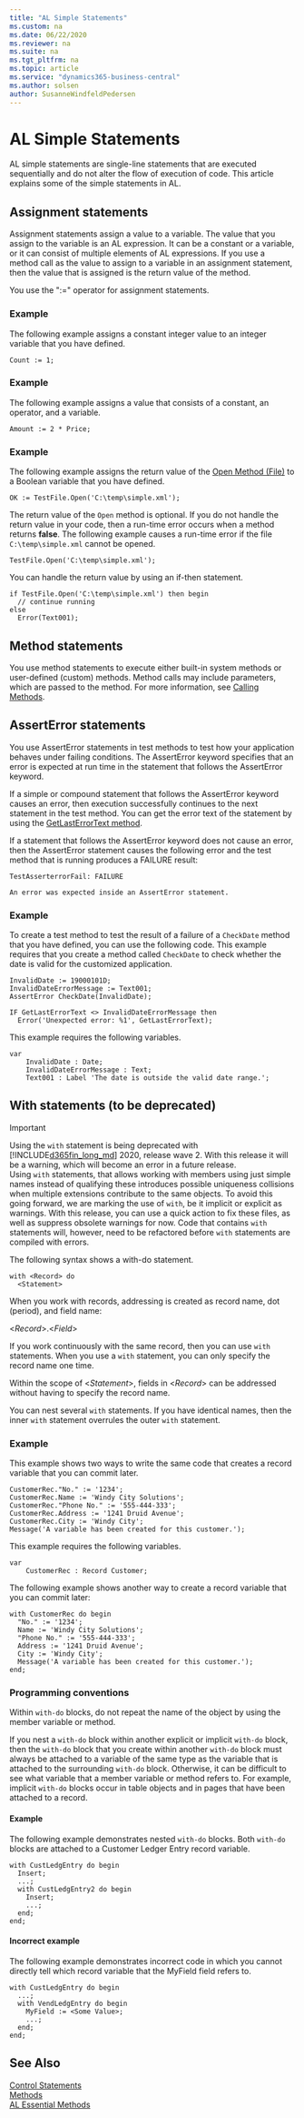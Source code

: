 ```yaml
---
title: "AL Simple Statements"
ms.custom: na
ms.date: 06/22/2020
ms.reviewer: na
ms.suite: na
ms.tgt_pltfrm: na
ms.topic: article
ms.service: "dynamics365-business-central"
ms.author: solsen
author: SusanneWindfeldPedersen
---
```


# AL Simple Statements

AL simple statements are single-line statements that are executed sequentially and do not alter the flow of execution of code. This article explains some of the simple statements in AL.

## Assignment statements

Assignment statements assign a value to a variable. The value that you assign to the variable is an AL expression. It can be a constant or a variable, or it can consist of multiple elements of AL expressions. If you use a method call as the value to assign to a variable in an assignment statement, then the value that is assigned is the return value of the method.  

You use the ":=" operator for assignment statements.  

### Example  
The following example assigns a constant integer value to an integer variable that you have defined.  

```  
Count := 1;  
```  

### Example  
 The following example assigns a value that consists of a constant, an operator, and a variable.  

```  
Amount := 2 * Price;  
```  

### Example  
The following example assigns the return value of the [Open Method (File)](methods-auto/file/file-open-method.md) to a Boolean variable that you have defined.  

```  
OK := TestFile.Open('C:\temp\simple.xml');  
```  

The return value of the `Open` method is optional. If you do not handle the return value in your code, then a run-time error occurs when a method returns **false**. The following example causes a run-time error if the file `C:\temp\simple.xml` cannot be opened.  

```  
TestFile.Open('C:\temp\simple.xml');  
```  

You can handle the return value by using an if-then statement.  

```  
if TestFile.Open('C:\temp\simple.xml') then begin  
  // continue running  
else  
  Error(Text001);  
```  

## Method statements
You use method statements to execute either built-in system methods or user-defined (custom) methods. Method calls may include parameters, which are passed to the method. For more information, see [Calling Methods](devenv-al-methods.md#Callmethod). 

## AssertError statements
You use AssertError statements in test methods to test how your application behaves under failing conditions. The AssertError keyword specifies that an error is expected at run time in the statement that follows the AssertError keyword.  

If a simple or compound statement that follows the AssertError keyword causes an error, then execution successfully continues to the next statement in the test method. You can get the error text of the statement by using the [GetLastErrorText method](methods/devenv-GETLASTERRORTEXT-method.md).  

If a statement that follows the AssertError keyword does not cause an error, then the AssertError statement causes the following error and the test method that is running produces a FAILURE result:  

```
TestAsserterrorFail: FAILURE

An error was expected inside an AssertError statement.
```  

### Example
To create a test method to test the result of a failure of a `CheckDate` method that you have defined, you can use the following code. This example requires that you create a method called `CheckDate` to check whether the date is valid for the customized application.  

```  
InvalidDate := 19000101D;  
InvalidDateErrorMessage := Text001;  
AssertError CheckDate(InvalidDate);  

IF GetLastErrorText <> InvalidDateErrorMessage then
  Error('Unexpected error: %1', GetLastErrorText);  
```  

This example requires the following variables.

```  
var
    InvalidDate : Date;
    InvalidDateErrorMessage : Text; 
    Text001 : Label 'The date is outside the valid date range.';
```  

## With statements (to be deprecated)

> [!IMPORTANT]  
> Using the `with` statement is being deprecated with [!INCLUDE[d365fin_long_md](includes/d365fin_long_md.md)] 2020, release wave 2. With this release it will be a warning, which will become an error in a future release. <br>Using `with` statements, that allows working with members using just simple names instead of qualifying these introduces possible uniqueness collisions when multiple extensions contribute to the same objects. To avoid this going forward, we are marking the use of `with`, be it implicit or explicit as warnings. With this release, you can use a quick action to fix these files, as well as suppress obsolete warnings for now. Code that contains `with` statements will, however, need to be refactored before `with` statements are compiled with errors.

The following syntax shows a with-do statement.  

```  
with <Record> do  
  <Statement>  
```  

When you work with records, addressing is created as record name, dot (period), and field name:  

<*Record*>.<*Field*>  

If you work continuously with the same record, then you can use `with` statements. When you use a `with` statement, you can only specify the record name one time.  

Within the scope of <*Statement*>, fields in <*Record*> can be addressed without having to specify the record name.  

You can nest several `with` statements. If you have identical names, then the inner `with` statement overrules the outer `with` statement.  

### Example  
This example shows two ways to write the same code that creates a record variable that you can commit later.  

```  
CustomerRec."No." := '1234';  
CustomerRec.Name := 'Windy City Solutions';  
CustomerRec."Phone No." := '555-444-333';  
CustomerRec.Address := '1241 Druid Avenue';  
CustomerRec.City := 'Windy City';  
Message('A variable has been created for this customer.');  
```  

This example requires the following variables.

```  
var
    CustomerRec : Record Customer;
```  

The following example shows another way to create a record variable that you can commit later: 

```  
with CustomerRec do begin  
  "No." := '1234';  
  Name := 'Windy City Solutions';  
  "Phone No." := '555-444-333';  
  Address := '1241 Druid Avenue';  
  City := 'Windy City';  
  Message('A variable has been created for this customer.');  
end;  
```  

### Programming conventions  
Within `with-do` blocks, do not repeat the name of the object by using the member variable or method.  

If you nest a `with-do` block within another explicit or implicit `with-do` block, then the `with-do` block that you create within another `with-do` block must always be attached to a variable of the same type as the variable that is attached to the surrounding `with-do` block. Otherwise, it can be difficult to see what variable that a member variable or method refers to. For example, implicit `with-do` blocks occur in table objects and in pages that have been attached to a record.  

#### Example  
The following example demonstrates nested `with-do` blocks. Both `with-do` blocks are attached to a Customer Ledger Entry record variable.  

```  
with CustLedgEntry do begin  
  Insert;  
  ...;  
  with CustLedgEntry2 do begin
    Insert;  
    ...;  
  end;  
end;  
```  

#### Incorrect example  
The following example demonstrates incorrect code in which you cannot directly tell which record variable that the MyField field refers to.  

```  
with CustLedgEntry do begin
  ...;  
  with VendLedgEntry do begin  
    MyField := <Some Value>;  
    ...;  
  end;  
end;  
```  

## See Also

[Control Statements](devenv-al-control-statements.md)  
[Methods](devenv-al-methods.md)  
[AL Essential Methods](devenv-essential-al-methods.md)